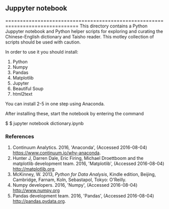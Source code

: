 ## Juppyter notebook
===============================================================================
This directory contains a Python Juppyter notebook and Python helper scripts for exploring and 
curating the Chinese-English dictionary and Taisho reader. This motley collection of scripts
should be used with caution.

In order to use it you should install:

1. Python
2. Numpy
3. Pandas
4. Matplotlib
5. Jupyter
6. Beautiful Soup
7. html2text

You can install 2-5 in one step using Anaconda.

After installing these, start the notebook by entering the command

$ $ jupyter notebook  dictionary.ipynb

### References
1. Continuum Analytics. 2016, 'Anaconda', (Accessed 2016-08-04) <a href="https://www.continuum.io/why-anaconda">https://www.continuum.io/why-anaconda</a>.
2. Hunter J, Darren Dale, Eric Firing, Michael Droettboom and the matplotlib development team. 2016, 'Matplotlib', (Accessed 2016-08-04) <a href="http://matplotlib.org/">http://matplotlib.org</a>.
3. McKinney, W. 2013, <i>Python for Data Analysis</i>, Kindle edition, Beijing, Cambridge, Farnam, Koln, Sebastapol, Tokyo: O'Reilly.
4. Numpy developers. 2016, 'Numpy', (Accessed 2016-08-04) <a href="http://www.numpy.org/">http://www.numpy.org</a>
5. Pandas development team. 2016, 'Pandas', (Accessed 2016-08-04) <a href="http://pandas.pydata.org/">http://pandas.pydata.org</a>.